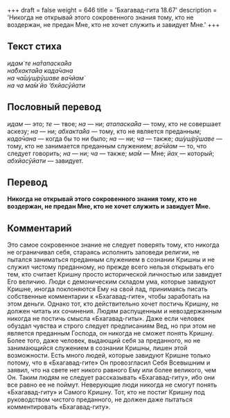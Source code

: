 +++
draft = false
weight = 646
title = 'Бхагавад-гита 18.67'
description = 'Никогда не открывай этого сокровенного знания тому, кто не воздержан, не предан Мне, кто не хочет служить и завидует Мне.'
+++

## Текст стиха

_идам̇ те на̄тапаска̄йа  
на̄бхакта̄йа када̄чана  
на ча̄ш́уш́рӯшаве ва̄чйам̇  
на ча ма̄м̇ йо ’бхйасӯйати_

## Пословный перевод

_идам_ — это; _те_ — твое; _на_ — ни; _атапаска̄йа_ — тому, кто не совершает аскезу; _на_ — ни; _абхакта̄йа_ — тому, кто не является преданным; _када̄чана_ — когда бы то ни было; _на_ — ни; _ча_ — также; _аш́уш́рӯшаве_ — тому, кто не занимается преданным служением; _ва̄чйам_ — то, что следует говорить; _на_ — ни; _ча_ — также; _ма̄м_ — Мне; _йах̣_ — который; _абхйасӯйати_ — завидует.

## Перевод

**Никогда не открывай этого сокровенного знания тому, кто не воздержан, не предан Мне, кто не хочет служить и завидует Мне.**

## Комментарий

Это самое сокровенное знание не следует поверять тому, кто никогда не ограничивал себя, стараясь исполнить заповеди религии, не пытался заниматься преданным служением в сознании Кришны и не служил чистому преданному, но прежде всего нельзя открывать его тем, кто считает Кришну просто исторической личностью или завидует Его величию. Люди с демоническим складом ума, которые завидуют Кришне, иногда поклоняются Ему на свой лад, принимаясь писать собственные комментарии к «Бхагавад-гите», чтобы заработать на этом деньги. Однако тот, кто действительно хочет постичь Кришну, не должен читать их сочинения. Людям распущенным и невоздержанным никогда не постичь смысла «Бхагавад-гиты». Даже если человек обуздал чувства и строго следует предписаниям Вед, но при этом не является преданным Господа, он никогда не сможет понять Кришну. Более того, даже человек, выдающий себя за преданного, но не занимающийся служением в сознании Кришны, лишен этой возможности. Есть много людей, которые завидуют Кришне только потому, что в «Бхагавад-гите» Он провозгласил Себя Всевышним и заявил, что на свете нет никого равного Ему или более великого, чем Он. Таким людям не следует рассказывать «Бхагавад-гиту», ибо они все равно ее не поймут. Неверующие люди никогда не смогут понять «Бхагавад-гиту» и Самого Кришну. Тот, кто не постиг Кришну под руководством чистого преданного, не должен даже пытаться комментировать «Бхагавад-гиту».
